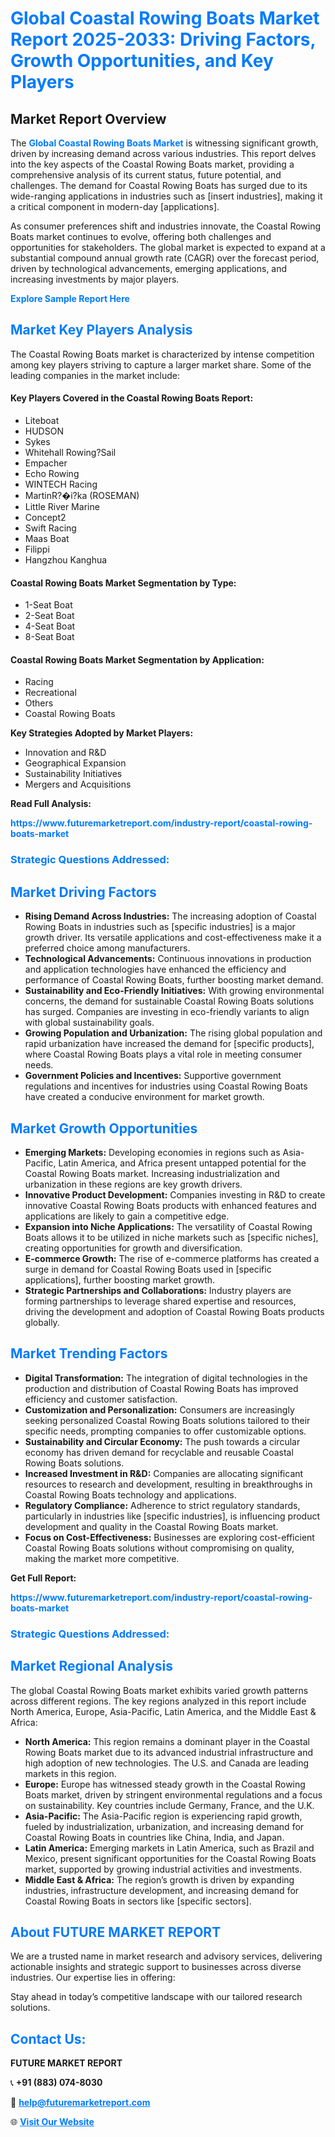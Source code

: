 <h1 style="color: #007BFF;">Global Coastal Rowing Boats Market Report 2025-2033: Driving Factors, Growth Opportunities, and Key Players</h1>

<section id="overview">
<h2>Market Report Overview</h2>
<p>The <a href="https://www.futuremarketreport.com/industry-report/coastal-rowing-boats-market" style="color: #007BFF; text-decoration: none;"><strong>Global Coastal Rowing Boats Market</strong></a> is witnessing significant growth, driven by increasing demand across various industries. This report delves into the key aspects of the Coastal Rowing Boats market, providing a comprehensive analysis of its current status, future potential, and challenges. The demand for Coastal Rowing Boats has surged due to its wide-ranging applications in industries such as [insert industries], making it a critical component in modern-day [applications].</p>
<p>As consumer preferences shift and industries innovate, the Coastal Rowing Boats market continues to evolve, offering both challenges and opportunities for stakeholders. The global market is expected to expand at a substantial compound annual growth rate (CAGR) over the forecast period, driven by technological advancements, emerging applications, and increasing investments by major players.</p>
</section>

<section id="overview">
<p><a href="https://www.futuremarketreport.com/request-sample/reportId=127819" style="color: #007BFF; text-decoration: none;"><strong>Explore Sample Report Here</strong></a></p>
</section>

<section id="key-players">
<h2 style="color: #007BFF;">Market Key Players Analysis</h2>
<p>The Coastal Rowing Boats market is characterized by intense competition among key players striving to capture a larger market share. Some of the leading companies in the market include:</p>
<h4>Key Players Covered in the Coastal Rowing Boats Report:</h4>
<ul><li>Liteboat</li><li>HUDSON</li><li>Sykes</li><li>Whitehall Rowing?Sail</li><li>Empacher</li><li>Echo Rowing</li><li>WINTECH Racing</li><li>MartinR?�i?ka (ROSEMAN)</li><li>Little River Marine</li><li>Concept2</li><li>Swift Racing</li><li>Maas Boat</li><li>Filippi</li><li>Hangzhou Kanghua</li></ul>
<h4>Coastal Rowing Boats Market Segmentation by Type:</h4>
<ul><li>1-Seat Boat</li><li>2-Seat Boat</li><li>4-Seat Boat</li><li>8-Seat Boat</li></ul>

<h4>Coastal Rowing Boats Market Segmentation by Application:</h4>
<ul><li>Racing</li><li>Recreational</li><li>Others</li><li>Coastal Rowing Boats</li></ul>
<p><strong>Key Strategies Adopted by Market Players:</strong></p>
<ul>
<li>Innovation and R&D</li>
<li>Geographical Expansion</li>
<li>Sustainability Initiatives</li>
<li>Mergers and Acquisitions</li>
</ul>
</section>

<section>
<p><strong>Read Full Analysis: </strong></p><a href="https://www.futuremarketreport.com/industry-report/coastal-rowing-boats-market" style="color: #007BFF; text-decoration: none;"><strong>https://www.futuremarketreport.com/industry-report/coastal-rowing-boats-market</strong></a>
<h3 style="color: #007BFF;">Strategic Questions Addressed:</h3>
</section>

<section id="driving-factors">
<h2 style="color: #007BFF;">Market Driving Factors</h2>
<ul>
<li><strong>Rising Demand Across Industries:</strong> The increasing adoption of Coastal Rowing Boats in industries such as [specific industries] is a major growth driver. Its versatile applications and cost-effectiveness make it a preferred choice among manufacturers.</li>
<li><strong>Technological Advancements:</strong> Continuous innovations in production and application technologies have enhanced the efficiency and performance of Coastal Rowing Boats, further boosting market demand.</li>
<li><strong>Sustainability and Eco-Friendly Initiatives:</strong> With growing environmental concerns, the demand for sustainable Coastal Rowing Boats solutions has surged. Companies are investing in eco-friendly variants to align with global sustainability goals.</li>
<li><strong>Growing Population and Urbanization:</strong> The rising global population and rapid urbanization have increased the demand for [specific products], where Coastal Rowing Boats plays a vital role in meeting consumer needs.</li>
<li><strong>Government Policies and Incentives:</strong> Supportive government regulations and incentives for industries using Coastal Rowing Boats have created a conducive environment for market growth.</li>
</ul>
</section>

<section id="growth-opportunities">
<h2 style="color: #007BFF;">Market Growth Opportunities</h2>
<ul>
<li><strong>Emerging Markets:</strong> Developing economies in regions such as Asia-Pacific, Latin America, and Africa present untapped potential for the Coastal Rowing Boats market. Increasing industrialization and urbanization in these regions are key growth drivers.</li>
<li><strong>Innovative Product Development:</strong> Companies investing in R&D to create innovative Coastal Rowing Boats products with enhanced features and applications are likely to gain a competitive edge.</li>
<li><strong>Expansion into Niche Applications:</strong> The versatility of Coastal Rowing Boats allows it to be utilized in niche markets such as [specific niches], creating opportunities for growth and diversification.</li>
<li><strong>E-commerce Growth:</strong> The rise of e-commerce platforms has created a surge in demand for Coastal Rowing Boats used in [specific applications], further boosting market growth.</li>
<li><strong>Strategic Partnerships and Collaborations:</strong> Industry players are forming partnerships to leverage shared expertise and resources, driving the development and adoption of Coastal Rowing Boats products globally.</li>
</ul>
</section>

<section id="trending-factors">
<h2 style="color: #007BFF;">Market Trending Factors</h2>
<ul>
<li><strong>Digital Transformation:</strong> The integration of digital technologies in the production and distribution of Coastal Rowing Boats has improved efficiency and customer satisfaction.</li>
<li><strong>Customization and Personalization:</strong> Consumers are increasingly seeking personalized Coastal Rowing Boats solutions tailored to their specific needs, prompting companies to offer customizable options.</li>
<li><strong>Sustainability and Circular Economy:</strong> The push towards a circular economy has driven demand for recyclable and reusable Coastal Rowing Boats solutions.</li>
<li><strong>Increased Investment in R&D:</strong> Companies are allocating significant resources to research and development, resulting in breakthroughs in Coastal Rowing Boats technology and applications.</li>
<li><strong>Regulatory Compliance:</strong> Adherence to strict regulatory standards, particularly in industries like [specific industries], is influencing product development and quality in the Coastal Rowing Boats market.</li>
<li><strong>Focus on Cost-Effectiveness:</strong> Businesses are exploring cost-efficient Coastal Rowing Boats solutions without compromising on quality, making the market more competitive.</li>
</ul>
</section>

<section>
<p><strong>Get Full Report: </strong></p><a href="https://www.futuremarketreport.com/industry-report/coastal-rowing-boats-market" style="color: #007BFF; text-decoration: none;"><strong>https://www.futuremarketreport.com/industry-report/coastal-rowing-boats-market</strong></a>
<h3 style="color: #007BFF;">Strategic Questions Addressed:</h3>
</section>


<section id="regional-analysis">
<h2 style="color: #007BFF;">Market Regional Analysis</h2>
<p>The global Coastal Rowing Boats market exhibits varied growth patterns across different regions. The key regions analyzed in this report include North America, Europe, Asia-Pacific, Latin America, and the Middle East & Africa:</p>
<ul>
<li><strong>North America:</strong> This region remains a dominant player in the Coastal Rowing Boats market due to its advanced industrial infrastructure and high adoption of new technologies. The U.S. and Canada are leading markets in this region.</li>
<li><strong>Europe:</strong> Europe has witnessed steady growth in the Coastal Rowing Boats market, driven by stringent environmental regulations and a focus on sustainability. Key countries include Germany, France, and the U.K.</li>
<li><strong>Asia-Pacific:</strong> The Asia-Pacific region is experiencing rapid growth, fueled by industrialization, urbanization, and increasing demand for Coastal Rowing Boats in countries like China, India, and Japan.</li>
<li><strong>Latin America:</strong> Emerging markets in Latin America, such as Brazil and Mexico, present significant opportunities for the Coastal Rowing Boats market, supported by growing industrial activities and investments.</li>
<li><strong>Middle East & Africa:</strong> The region’s growth is driven by expanding industries, infrastructure development, and increasing demand for Coastal Rowing Boats in sectors like [specific sectors].</li>
</ul>
</section>

<footer>
<h2 style="color: #007BFF;">About FUTURE MARKET REPORT</h2>
<p>We are a trusted name in market research and advisory services, delivering actionable insights and strategic support to businesses across diverse industries. Our expertise lies in offering:</p>

<p>Stay ahead in today’s competitive landscape with our tailored research solutions.</p>

<h2 style="color: #007BFF;">Contact Us:</h2>
<p><strong>FUTURE MARKET REPORT</strong></p>
<p>📞 <strong>+91 (883) 074-8030</strong></p>
<p>📧 <strong><a href="mailto:help@futuremarketreport.com" style="color: #007BFF;">help@futuremarketreport.com</a></strong></p>
<p>🌐 <strong><a href="https://www.futuremarketreport.com/" style="color: #007BFF;">Visit Our Website</a></strong></p>
</footer>